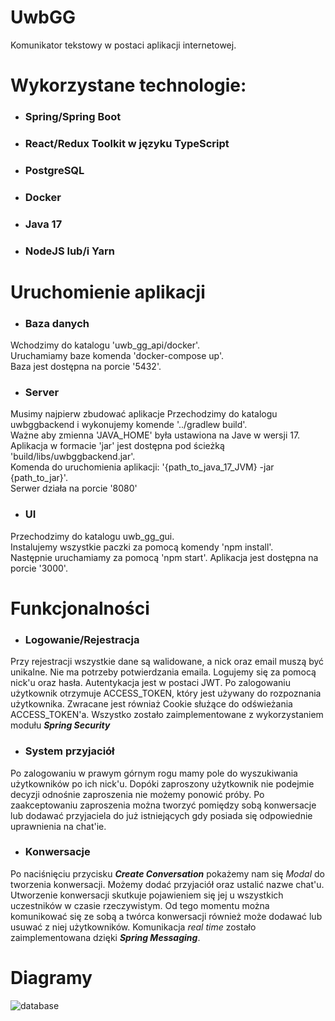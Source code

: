 # UwbGG
Komunikator tekstowy w postaci aplikacji internetowej. 

# Wykorzystane technologie:
 - ### Spring/Spring Boot
 - ### React/Redux Toolkit w języku TypeScript
 - ### PostgreSQL
 - ### Docker
 - ### Java 17
 - ### NodeJS lub/i Yarn

# Uruchomienie aplikacji

- ### Baza danych
Wchodzimy do katalogu 'uwb_gg_api/docker'. \
Uruchamiamy baze komenda 'docker-compose up'. \
Baza jest dostępna na porcie '5432'.

- ### Server
Musimy najpierw zbudować aplikacje
Przechodzimy do katalogu uwbggbackend i wykonujemy komende '../gradlew build'. \
Ważne aby zmienna 'JAVA_HOME' była ustawiona na Jave w wersji 17. \
Aplikacja w formacie 'jar' jest dostępna pod ścieżką 'build/libs/uwbggbackend.jar'. \
Komenda do uruchomienia aplikacji: '{path_to_java_17_JVM} -jar {path_to_jar}'. \
Serwer działa na porcie '8080'

- ### UI
Przechodzimy do katalogu uwb_gg_gui. \
Instalujemy wszystkie paczki za pomocą komendy 'npm install'.\
Następnie uruchamiamy za pomocą 'npm start'. Aplikacja jest dostępna na porcie '3000'.


# Funkcjonalności
- ### Logowanie/Rejestracja
Przy rejestracji wszystkie dane są walidowane, a nick oraz email muszą być unikalne.
Nie ma potrzeby potwierdzania emaila. Logujemy się za pomocą nick'u oraz hasła.
Autentykacja jest w postaci JWT. Po zalogowaniu użytkownik otrzymuje ACCESS_TOKEN,
który jest używany do rozpoznania użytkownika. Zwracane jest równiaż Cookie służące do 
odświeżania ACCESS_TOKEN'a. Wszystko zostało zaimplementowane z wykorzystaniem modułu
 ***Spring Security***

- ### System przyjaciół
Po zalogowaniu w prawym górnym rogu mamy pole do wyszukiwania użytkowników po ich nick'u.
Dopóki zaproszony użytkownik nie podejmie decyzji odnośnie zaproszenia nie możemy ponowić próby.
Po zaakceptowaniu zaproszenia można tworzyć pomiędzy sobą konwersacje lub dodawać
przyjaciela do już istniejących gdy posiada się odpowiednie uprawnienia na chat'ie.

- ### Konwersacje
Po naciśnięciu przycisku ***Create Conversation*** pokażemy nam się *Modal*
do tworzenia konwersacji. Możemy dodać przyjaciół oraz ustalić nazwe chat'u.
Utworzenie konwersacji skutkuje pojawieniem się jej u wszystkich uczestników
w czasie rzeczywistym. Od tego momentu można komunikować się ze sobą a twórca
konwersacji również może dodawać lub usuwać z niej użytkowników. Komunikacja 
*real time* zostało zaimplementowana dzięki ***Spring Messaging***.

# Diagramy
![database](https://user-images.githubusercontent.com/72757685/212986532-942752da-3f12-41b4-b4a6-6323d14d95b6.png)
